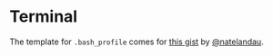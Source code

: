 # Terminal

The template for `.bash_profile` comes for [this gist](https://gist.github.com/natelandau/10654137) by [@natelandau](https://github.com/natelandau).
